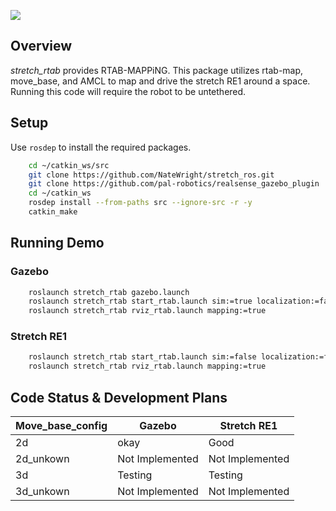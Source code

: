 ![](../images/HelloRobotLogoBar.png)

## Overview

*stretch_rtab* provides RTAB-MAPPiNG. This package utilizes rtab-map, move_base, and AMCL to map and drive the stretch RE1 around a space. Running this code will require the robot to be untethered.

## Setup

Use `rosdep` to install the required packages.

```bash
    cd ~/catkin_ws/src
    git clone https://github.com/NateWright/stretch_ros.git
    git clone https://github.com/pal-robotics/realsense_gazebo_plugin
    cd ~/catkin_ws
    rosdep install --from-paths src --ignore-src -r -y
    catkin_make
```

## Running Demo

### Gazebo

```bash
    roslaunch stretch_rtab gazebo.launch
    roslaunch stretch_rtab start_rtab.launch sim:=true localization:=false move_base_config:=2d
    roslaunch stretch_rtab rviz_rtab.launch mapping:=true
```

### Stretch RE1
```bash
    roslaunch stretch_rtab start_rtab.launch sim:=false localization:=false move_base_config:=2d
    roslaunch stretch_rtab rviz_rtab.launch mapping:=true
```
## Code Status & Development Plans

Move_base_config | Gazebo | Stretch RE1
--- | --- | ---
2d | okay | Good
2d_unkown | Not Implemented | Not Implemented
3d | Testing | Testing
3d_unkown | Not Implemented | Not Implemented